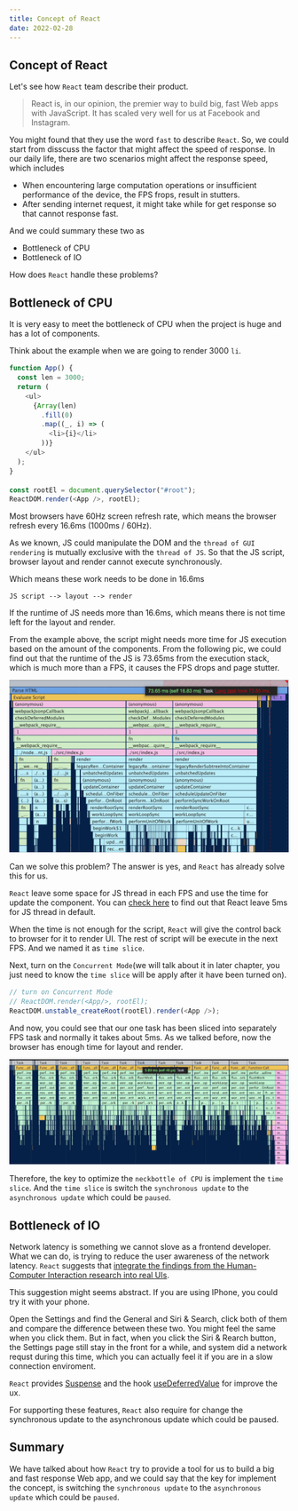 ```yaml
---
title: Concept of React
date: 2022-02-28
---
```


## Concept of React

Let's see how `React` team describe their product.

> React is, in our opinion, the premier way to build big, fast Web apps with JavaScript. It has scaled very well for us at Facebook and Instagram.

You might found that they use the word `fast` to describe `React`. So, we could start from disscuss the factor that might affect the speed of response. In our daily life, there are two scenarios might affect the response speed, which includes

- When encountering large computation operations or insufficient performance of the device, the FPS frops, result in stutters.
- After sending internet request, it might take while for get response so that cannot response fast.

And we could summary these two as

- Bottleneck of CPU
- Bottleneck of IO

How does `React` handle these problems?

## Bottleneck of CPU

It is very easy to meet the bottleneck of CPU when the project is huge and has a lot of components.

Think about the example when we are going to render 3000 `li`.

```js
function App() {
  const len = 3000;
  return (
    <ul>
      {Array(len)
        .fill(0)
        .map((_, i) => (
          <li>{i}</li>
        ))}
    </ul>
  );
}

const rootEl = document.querySelector("#root");
ReactDOM.render(<App />, rootEl);
```

Most browsers have 60Hz screen refresh rate, which means the browser refresh every 16.6ms (1000ms / 60Hz).

As we known, JS could manipulate the DOM and the `thread of GUI rendering` is mutually exclusive with the `thread of JS`. So that the JS script, browser layout and render cannot execute synchronously.

Which means these work needs to be done in 16.6ms

```
JS script --> layout --> render
```

If the runtime of JS needs more than 16.6ms, which means there is not time left for the layout and render.

From the example above, the script might needs more time for JS execution based on the amount of the components. From the following pic, we could find out that the runtime of the JS is 73.65ms from the execution stack, which is much more than a FPS, it causes the FPS drops and page stutter.

![execution stack of js](../images/concept1.png)

Can we solve this problem? The answer is yes, and `React` has already solve this for us.

`React` leave some space for JS thread in each FPS and use the time for update the component. You can [check here](https://github.com/facebook/react/blob/1fb18e22ae66fdb1dc127347e169e73948778e5a/packages/scheduler/src/forks/SchedulerHostConfig.default.js#L119) to find out that React leave 5ms for JS thread in default.

When the time is not enough for the script, `React` will give the control back to browser for it to render UI. The rest of script will be execute in the next FPS. And we named it as `time slice`.

Next, turn on the `Concurrent Mode`(we will talk about it in later chapter, you just need to know the `time slice` will be apply after it have been turned on).

```js
// turn on Concurrent Mode
// ReactDOM.render(<App/>, rootEl);
ReactDOM.unstable_createRoot(rootEl).render(<App />);
```

And now, you could see that our one task has been sliced into separately FPS task and normally it takes about 5ms. As we talked before, now the browser has enough time for layout and render.

![execution stack of js 2](../images/concept2.png)

Therefore, the key to optimize the `neckbottle of CPU` is implement the `time slice`. And the `time slice` is switch the `synchronous update` to the `asynchronous update` which could be `paused`.

## Bottleneck of IO

Network latency is something we cannot slove as a frontend developer. What we can do, is trying to reduce the user awareness of the network latency. `React` suggests that [integrate the findings from the Human-Computer Interaction research into real UIs](https://reactjs.org/docs/concurrent-mode-intro.html#putting-research-into-production).

This suggestion might seems abstract. If you are using IPhone, you could try it with your phone.

Open the Settings and find the General and Siri & Search, click both of them and compare the difference between these two. You might feel the same when you click them. But in fact, when you click the Siri & Rearch button, the Settings page still stay in the front for a while, and system did a network requst during this time, which you can actually feel it if you are in a slow connection enviroment.

`React` provides [Suspense](https://reactjs.org/docs/concurrent-mode-suspense.html) and the hook [useDeferredValue](https://reactjs.org/docs/concurrent-mode-reference.html#usedeferredvalue) for improve the ux.

For supporting these features, `React` also require for change the synchronous update to the asynchronous update which could be paused.

## Summary

We have talked about how `React` try to provide a tool for us to build a big and fast response Web app, and we could say that the key for implement the concept, is switching the `synchronous update` to the `asynchronous update` which could be `paused`.
